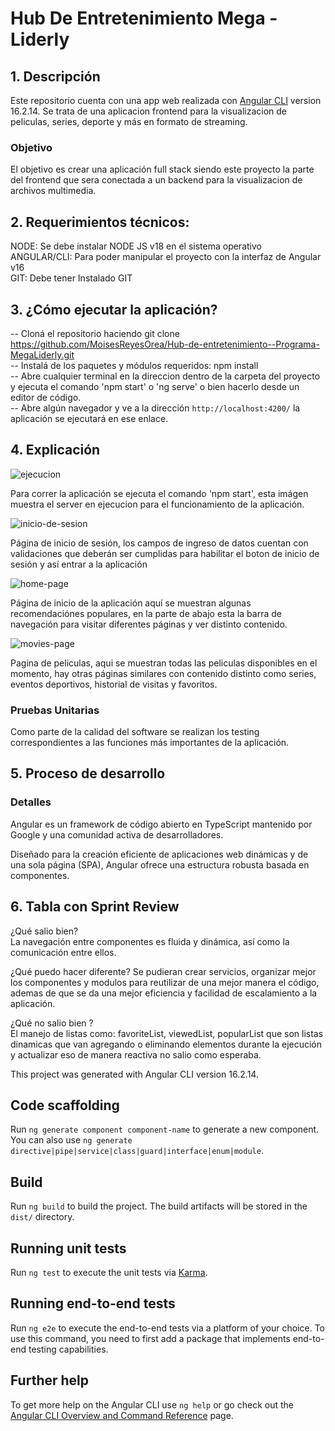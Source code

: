 # Hub De Entretenimiento Mega - Liderly

## 1. Descripción
Este repositorio cuenta con una app web realizada con [Angular CLI](https://github.com/angular/angular-cli) version 16.2.14. Se trata de una aplicacion frontend para la visualizacion de peliculas, series, deporte y más en formato de streaming.

### Objetivo
El objetivo es crear una aplicación full stack siendo este proyecto la parte del frontend que sera conectada a un backend para la visualizacion de archivos multimedia.

## 2. Requerimientos técnicos:
NODE: Se debe instalar NODE JS v18 en el sistema operativo  
ANGULAR/CLI: Para poder manipular el proyecto con la interfaz de Angular v16  
GIT: Debe tener Instalado GIT  

## 3. ¿Cómo ejecutar la aplicación?

-- Cloná el repositorio haciendo git clone https://github.com/MoisesReyesOrea/Hub-de-entretenimiento--Programa-MegaLiderly.git  
-- Instalá de los paquetes y módulos requeridos: npm install  
-- Abre cualquier terminal en la direccion dentro de la carpeta del proyecto y ejecuta el comando 'npm start' o 'ng serve' o bien hacerlo desde un editor de código.  
-- Abre algún navegador y ve a la dirección `http://localhost:4200/` la aplicación se ejecutará en ese enlace.  

## 4. Explicación
![ejecucion](https://github.com/user-attachments/assets/1fb79272-7f6f-4588-aa74-1d883f188433)

Para correr la aplicación se ejecuta el comando 'npm start', esta imágen muestra el server en ejecucion para el funcionamiento de la aplicación.


![inicio-de-sesion](https://github.com/user-attachments/assets/e65a4703-e9eb-452d-bf50-f32066e4c494)

Página de inicio de sesión, los campos de ingreso de datos cuentan con validaciones que deberán ser cumplidas para habilitar el boton de inicio de sesión y así entrar a la aplicación

![home-page](https://github.com/user-attachments/assets/c8a196d0-9597-41f1-9645-adbf2dda6d89)

Página de inicio de la aplicación aquí se muestran algunas recomendaciónes populares, en la parte de abajo esta la barra de navegación para visitar diferentes páginas y ver distinto contenido.

![movies-page](https://github.com/user-attachments/assets/4e367769-3835-4c39-b5fc-46e22e32f06c)

Pagina de peliculas, aqui se muestran todas las peliculas disponibles en el momento, hay otras páginas similares con contenido distinto como series, eventos deportivos, historial de visitas y favoritos.

### Pruebas Unitarias

Como parte de la calidad del software se realizan los testing correspondientes a las funciones más importantes de la aplicación.


## 5. Proceso de desarrollo

### Detalles
Angular es un framework de código abierto en TypeScript mantenido por Google y una comunidad activa de desarrolladores.

Diseñado para la creación eficiente de aplicaciones web dinámicas y de una sola página (SPA), Angular ofrece una estructura robusta basada en componentes.



## 6. Tabla con Sprint Review
¿Qué salio bien?  
La navegación entre componentes es fluida y dinámica, así como la comunicación entre ellos.

¿Qué puedo hacer diferente?
Se pudieran crear servicios, organizar mejor los componentes y modulos para reutilizar de una mejor manera el código, ademas de que se da una mejor eficiencia y facilidad de escalamiento a la aplicación.  

¿Qué no salio bien ?  
El manejo de listas como: favoriteList, viewedList, popularList que son listas dinamicas que van agregando o eliminando elementos durante la ejecución y actualizar eso de manera reactiva no salio como esperaba.





This project was generated with Angular CLI version 16.2.14.



## Code scaffolding

Run `ng generate component component-name` to generate a new component. You can also use `ng generate directive|pipe|service|class|guard|interface|enum|module`.

## Build

Run `ng build` to build the project. The build artifacts will be stored in the `dist/` directory.

## Running unit tests

Run `ng test` to execute the unit tests via [Karma](https://karma-runner.github.io).

## Running end-to-end tests

Run `ng e2e` to execute the end-to-end tests via a platform of your choice. To use this command, you need to first add a package that implements end-to-end testing capabilities.

## Further help

To get more help on the Angular CLI use `ng help` or go check out the [Angular CLI Overview and Command Reference](https://angular.io/cli) page.
